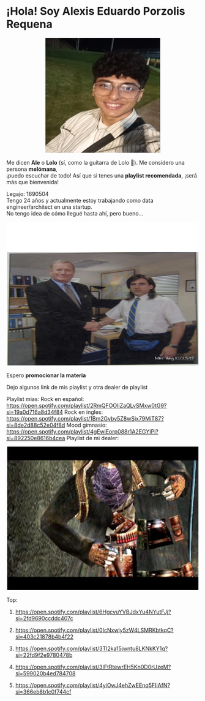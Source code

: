 # ¡Hola! Soy **Alexis Eduardo Porzolis Requena**

<p align="center">
  <img src="https://github.com/pdepman/2025-tp0-presentacion-Alexis-Porzolis/blob/master/assets/face_photo.png?raw=true" width="300" height="300"/>
  <br>
</p>

Me dicen **Ale** o **Lolo** (sí, como la guitarra de Lolo 🎸). Me considero una persona **melómana**,<br>
¡puedo escuchar de todo! Así que si tenes una **playlist recomendada**, ¡será más que bienvenida!<br>

Legajo: 1690504<br>
Tengo 24 años y actualmente estoy trabajando como data engineer/architect en una startup.<br>
No tengo idea de cómo llegué hasta ahí, pero bueno...

<p align="center">
  <img src="https://github.com/pdepman/2025-tp0-presentacion-Alexis-Porzolis/blob/master/assets/meme_theoffice.jpg?raw=true" width="500" height="375"/>
  <br>
</p>

Espero **promocionar la materia**

Dejo algunos link de mis playlist y otra dealer de playlist 

Playlist mias: 
Rock en español:
https://open.spotify.com/playlist/2RmQFOOIiZaQLvSMxw0tG9?si=19a0d716a8d34f84
Rock en ingles:
https://open.spotify.com/playlist/1Bm2Gvby5Z8wSjx79MiT87?si=8de2d88c52e04f8d
Mood gimnasio: 
https://open.spotify.com/playlist/4gEwiEorp088r1A2EGYIPi?si=892250e8616b4cea
Playlist de mi dealer:
<p align="center">
  <img src="https://github.com/pdepman/2025-tp0-presentacion-Alexis-Porzolis/blob/master/assets/dealerspotify.jpg?raw=true" width="500" height="375"/>
  <br>
</p>


Top:
1. https://open.spotify.com/playlist/6HgcvuYVBJdxYu4NYutFJj?si=2fd9690ccddc407c

2. https://open.spotify.com/playlist/0IcNxwly5zW4LSMRKbtkqC?si=403c21878b4b4f22

3. https://open.spotify.com/playlist/3Tl2ka15jwntu8LKNkKY1q?si=22fd9f2e9780478b

4. https://open.spotify.com/playlist/3IFtRtewrEH5Kn0D0rUzeM?si=599020b4ed784708

5. https://open.spotify.com/playlist/4yiOwJ4ehZwEEnq5FIiAfN?si=366eb8b1c0f744cf
